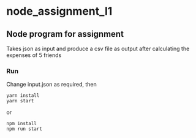 # node_assignment_l1

## Node program for assignment

Takes json as input and produce a csv file as output after calculating the expenses of 5 friends

### Run

Change input.json as required, then

```
yarn install
yarn start
```

or

```
npm install
npm run start
```